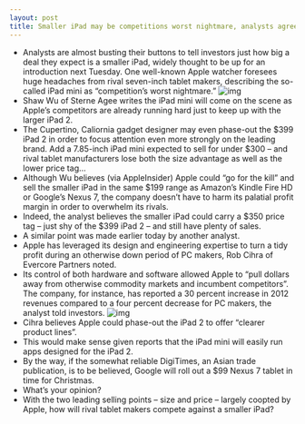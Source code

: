 ```yaml
---
layout: post
title: Smaller iPad may be competitions worst nightmare, analysts agree
---
```

* Analysts are almost busting their buttons to tell investors just how big a deal they expect is a smaller iPad, widely thought to be up for an introduction next Tuesday. One well-known Apple watcher foresees huge headaches from rival seven-inch tablet makers, describing the so-called iPad mini as “competition’s worst nightmare.”
![img](http://media.idownloadblog.com/wp-content/uploads/2012/10/iPad-mini-by-Martin-Utrecht.png)
* Shaw Wu of Sterne Agee writes the iPad mini will come on the scene as Apple’s competitors are already running hard just to keep up with the larger iPad 2.
* The Cupertino, Caliornia gadget designer may even phase-out the $399 iPad 2 in order to focus attention even more strongly on the leading brand. Add a 7.85-inch iPad mini expected to sell for under $300 – and rival tablet manufacturers lose both the size advantage as well as the lower price tag…
* Although Wu believes (via AppleInsider) Apple could “go for the kill” and sell the smaller iPad in the same $199 range as Amazon’s Kindle Fire HD or Google’s Nexus 7, the company doesn’t have to harm its palatial profit margin in order to overwhelm its rivals.
* Indeed, the analyst believes the smaller iPad could carry a $350 price tag – just shy of the $399 iPad 2 – and still have plenty of sales.
* A similar point was made earlier today by another analyst.
* Apple has leveraged its design and engineering expertise to turn a tidy profit during an otherwise down period of PC makers, Rob Cihra of Evercore Partners noted.
* Its control of both hardware and software allowed Apple to “pull dollars away from otherwise commodity markets and incumbent competitors”. The company, for instance, has reported a 30 percent increase in 2012 revenues compared to a four percent decrease for PC makers, the analyst told investors.
![img](http://media.idownloadblog.com/wp-content/uploads/2012/10/iPad-mini-Martin-Hajek-007.jpg)
* Cihra believes Apple could phase-out the iPad 2 to offer “clearer product lines”.
* This would make sense given reports that the iPad mini will easily run apps designed for the iPad 2.
* By the way, if the somewhat reliable DigiTimes, an Asian trade publication, is to be believed, Google will roll out a $99 Nexus 7 tablet in time for Christmas.
* What’s your opinion?
* With the two leading selling points – size and price – largely coopted by Apple, how will rival tablet makers compete against a smaller iPad?

